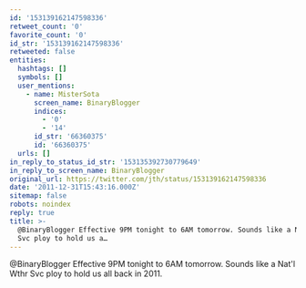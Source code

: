 ```yaml
---
id: '153139162147598336'
retweet_count: '0'
favorite_count: '0'
id_str: '153139162147598336'
retweeted: false
entities:
  hashtags: []
  symbols: []
  user_mentions:
    - name: MisterSota
      screen_name: BinaryBlogger
      indices:
        - '0'
        - '14'
      id_str: '66360375'
      id: '66360375'
  urls: []
in_reply_to_status_id_str: '153135392730779649'
in_reply_to_screen_name: BinaryBlogger
original_url: https://twitter.com/jth/status/153139162147598336
date: '2011-12-31T15:43:16.000Z'
sitemap: false
robots: noindex
reply: true
title: >-
  @BinaryBlogger Effective 9PM tonight to 6AM tomorrow. Sounds like a Nat'l Wthr
  Svc ploy to hold us a…
---
```


@BinaryBlogger Effective 9PM tonight to 6AM tomorrow. Sounds like a Nat'l Wthr Svc ploy to hold us all back in 2011.